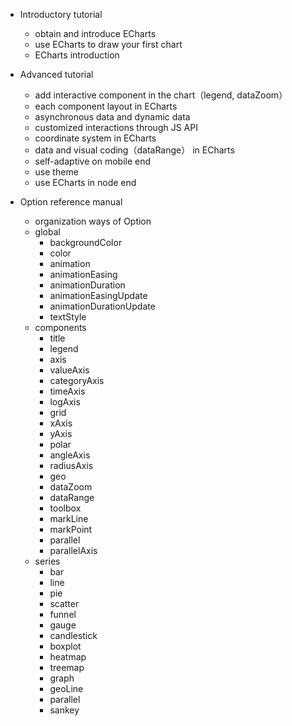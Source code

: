 + Introductory tutorial

    + obtain and introduce ECharts
    + use ECharts to draw your first chart
    + ECharts introduction

+ Advanced tutorial
    + add interactive component in the chart（legend, dataZoom）
    + each component layout in ECharts 
    + asynchronous data and dynamic data
    + customized interactions through JS API 
    + coordinate system in ECharts
    + data and visual coding（dataRange） in ECharts 
    + self-adaptive on mobile end
    + use theme
    + use ECharts in node end

+ Option reference manual
    + organization ways of Option
    + global
        + backgroundColor
        + color
        + animation
        + animationEasing
        + animationDuration
        + animationEasingUpdate
        + animationDurationUpdate
        + textStyle
    + components
        + title
        + legend
        + axis
        + valueAxis
        + categoryAxis
        + timeAxis
        + logAxis
        + grid
        + xAxis
        + yAxis
        + polar
        + angleAxis
        + radiusAxis
        + geo
        + dataZoom
        + dataRange
        + toolbox
        + markLine
        + markPoint
        + parallel
        + parallelAxis
    + series
        + bar
        + line
        + pie
        + scatter
        + funnel
        + gauge
        + candlestick
        + boxplot
        + heatmap
        + treemap
        + graph
        + geoLine
        + parallel
        + sankey